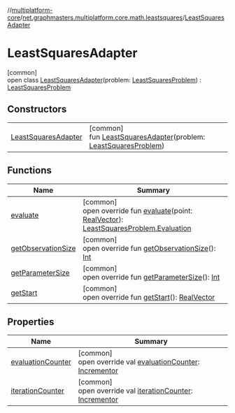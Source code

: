 //[multiplatform-core](../../../index.md)/[net.graphmasters.multiplatform.core.math.leastsquares](../index.md)/[LeastSquaresAdapter](index.md)

# LeastSquaresAdapter

[common]\
open class [LeastSquaresAdapter](index.md)(problem: [LeastSquaresProblem](../-least-squares-problem/index.md)) : [LeastSquaresProblem](../-least-squares-problem/index.md)

## Constructors

| | |
|---|---|
| [LeastSquaresAdapter](-least-squares-adapter.md) | [common]<br>fun [LeastSquaresAdapter](-least-squares-adapter.md)(problem: [LeastSquaresProblem](../-least-squares-problem/index.md)) |

## Functions

| Name | Summary |
|---|---|
| [evaluate](evaluate.md) | [common]<br>open override fun [evaluate](evaluate.md)(point: [RealVector](../../net.graphmasters.multiplatform.core.math.linear/-real-vector/index.md)): [LeastSquaresProblem.Evaluation](../-least-squares-problem/-evaluation/index.md) |
| [getObservationSize](get-observation-size.md) | [common]<br>open override fun [getObservationSize](get-observation-size.md)(): [Int](https://kotlinlang.org/api/latest/jvm/stdlib/kotlin/-int/index.html) |
| [getParameterSize](get-parameter-size.md) | [common]<br>open override fun [getParameterSize](get-parameter-size.md)(): [Int](https://kotlinlang.org/api/latest/jvm/stdlib/kotlin/-int/index.html) |
| [getStart](get-start.md) | [common]<br>open override fun [getStart](get-start.md)(): [RealVector](../../net.graphmasters.multiplatform.core.math.linear/-real-vector/index.md) |

## Properties

| Name | Summary |
|---|---|
| [evaluationCounter](evaluation-counter.md) | [common]<br>open override val [evaluationCounter](evaluation-counter.md): [Incrementor](../../net.graphmasters.multiplatform.core.math.utils/-incrementor/index.md) |
| [iterationCounter](iteration-counter.md) | [common]<br>open override val [iterationCounter](iteration-counter.md): [Incrementor](../../net.graphmasters.multiplatform.core.math.utils/-incrementor/index.md) |
